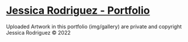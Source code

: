 # [Jessica Rodriguez - Portfolio](https://jessarod.com)

Uploaded Artwork in this portfolio (img/gallery) are private and copyright Jessica Rodriguez © 2022

